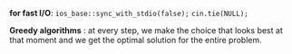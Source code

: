 **for fast I/O**:
`ios_base::sync_with_stdio(false);`
 `cin.tie(NULL);`
              
**Greedy algorithms** :
at every step, we make the choice that looks best at that moment and we get the optimal solution for the entire                             problem.

